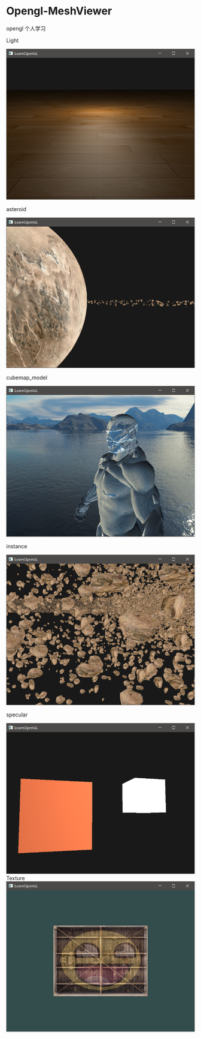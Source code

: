 # Opengl-MeshViewer
opengl 个人学习

Light

![](https://github.com/Shirlenesky/Opengl-Learning/blob/main/img/Light.png)

asteroid

![](https://github.com/Shirlenesky/Opengl-Learning/blob/main/img/asteroid.png)

cubemap_model

![](https://github.com/Shirlenesky/Opengl-Learning/blob/main/img/cubemap_model.png)

instance

![](https://github.com/Shirlenesky/Opengl-Learning/blob/main/img/instance.png)

specular

![](https://github.com/Shirlenesky/Opengl-Learning/blob/main/img/specular.png)  
Texture  
![](https://github.com/Shirlenesky/Opengl-Learning/blob/main/img/texture.png)  



